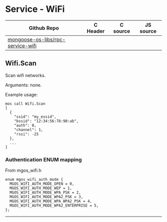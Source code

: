 # Service - WiFi
| Github Repo | C Header | C source  | JS source |
| ----------- | -------- | --------  | ----------------- |
| [mongoose-os-libs/rpc-service-wifi](https://github.com/mongoose-os-libs/rpc-service-wifi) | [](https://github.com/mongoose-os-libs/rpc-service-wifi/tree/master/include/) | &nbsp;  | &nbsp;         |



## Wifi.Scan

Scan wifi networks.

Arguments: none.

Example usage:

<pre class="command-line language-bash" data-user="chris" data-host="localhost" data-output="2-100"><code>mos call Wifi.Scan
[
  {
    "ssid": "my_essid",
    "bssid": "12:34:56:78:90:ab",
    "auth": 0,
    "channel": 1,
    "rssi": -25
  },
  ...
]
</code></pre>

### Authentication ENUM mapping

From mgos_wifi.h
```
enum mgos_wifi_auth_mode {
  MGOS_WIFI_AUTH_MODE_OPEN = 0,
  MGOS_WIFI_AUTH_MODE_WEP = 1,
  MGOS_WIFI_AUTH_MODE_WPA_PSK = 2,
  MGOS_WIFI_AUTH_MODE_WPA2_PSK = 3,
  MGOS_WIFI_AUTH_MODE_WPA_WPA2_PSK = 4,
  MGOS_WIFI_AUTH_MODE_WPA2_ENTERPRISE = 5,
};
```


 ----- 
